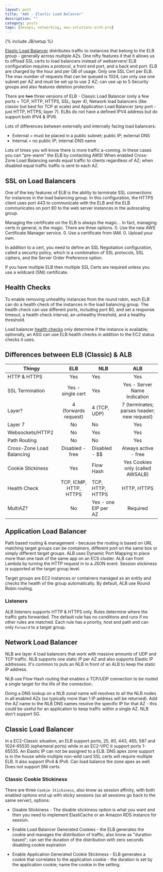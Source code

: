 ```yaml
---
layout: post
title: "AWS - Elastic Load Balancer"
description: ""
category: posts
tags: [devops, networking, aws-solutions-arch-pro]
---
```

{% include JB/setup %}

[Elastic Load Balancer](https://aws.amazon.com/documentation/elastic-load-balancing/) distributes traffic to instances that belong to the ELB group - generally across multiple AZs. One nifty features it that it allows us to offload SSL certs to load balancers instead of webservers! ELB configuration requires a protocol, a front end port, and a back end port. ELB are charged by the hour and per GB of usage. Only one SSL Cert per ELB. The max number of requests that can be queued is 1024, can only use one subnet per AZ and must be set up to use 2 AZ; can use up to 5 Security groups and also features deletion protection.

There are ~~two~~ three versions of ELB - Classic Load Balancer (only a few ports + TCP, HTTP, HTTPS, SSL; layer 4), Network load balancers (like classic but best for TCP at scale) and Application Load Balancer (any port - just HTTP, HTTPS; layer 7). ELBs do not have a defined IPV4 address but do support both IPV4 &amp; IPV6.

Lots of differences between externally and internally facing load balancers:
- External = must be placed in a public subnet; public IP; external DNS
- Internal = no public IP; internal DNS name

Lots of times you will know there is more traffic a-coming. In these cases you can "pre-warm" the ELB by contacting AWS! When enabled Cross-Zone Load Balancing sends equal traffic to clients regardless of AZ; when disabled equal traffic traffic is sent to each AZ.

## SSL on Load Balancers
One of the key features of ELB is the ability to terminate SSL connections for instances in the load balancing group. In this configuration, the HTTPS client uses port 443 to communicate with the ELB and the ELB communicates on port 80 to the web server instances in the autoscaling group. 

Managing the certificate on the ELB is always the magic... In fact, managing certs in general, is the magic. There are three options. 
0. Use the new AWS Certificate Manager service. 
0. Use a certificate from IAM. 
0. Upload your own.

In addition to a cert, you need to define an SSL Negotiation configuration, called a security policy, which is a combination of SSL protocols, SSL ciphers, and the Server Order Preference option.

If you have multiple ELB then multiple SSL Certs are required unless you use a wildcard (SNI) certificate.

## Health Checks
To enable removing unhealthy instances from the round robin, each ELB can do a health check of the instances in the load balancing group. The health check can use different ports, including port 80, and set a response timeout, a health check interval, an unhealthy threshold, and a healthy threshold. 

Load balancer [health checks](http://docs.aws.amazon.com/elasticloadbalancing/latest/classic/elb-healthchecks.html) only determine if the instance is available; optionally, an ASG can use ELB health checks in addition to the EC2 status checks it uses.

## Differences between ELB (Classic) &amp; ALB

| Thingy                    |           ELB          | NLB                  |                     ALB                    |
|---------------------------|:----------------------:|----------------------|:------------------------------------------:|
| HTTP & HTTPS              |           Yes          | Yes                  |                     Yes                    |
| SSL Termination           |    Yes - single cert   | Yes                  |        Yes - Server Name Indication        |
| Layer?                    |  4 (forwards request)  | 4 (TCP, UDP)         | 7 (terminates; parses header; new request) |
| Layer 7                   |           No           | No                   |                     Yes                    |
| Websockets/HTTP2          |           No           | Yes                  |                     Yes                    |
| Path Routing              |           No           | No                   |                     Yes                    |
| Cross-Zone Load Balancing |     Disabled - free    | Disabled - $$        |            Always active - free            |
| Cookie Stickiness         |           Yes          | Flow Hash                   |      Yes Cookies only (called AWSALB)      |
| Health Check              | TCP, ICMP, HTTP, HTTPS | TCP, HTTP, HTTPS     |                 HTTP, HTTPS                |
| MultiAZ?                  |           No           | Yes - one EIP per AZ |                  Required                  |

## Application Load Balancer
Path based routing & management - because the routing is based on URL matching target groups can be containers, different port on the same box or simply different target groups. ALB uses Dynamic Port Mapping to place more than one task of the same app on an ECS cluster. ALB can front Lambda by turning the HTTP request in to a JSON event. Session stickiness is supported at the target group level.

Target groups are EC2 instances or containers managed as an entity and checks the health of the group automatically. By default, ALB use Round Robin routing. 

### Listeners
ALB listeners supports HTTP &amp; HTTPS only. Rules determine where the traffic gets forwarded. The default rule has no conditions and runs if no other rules are matched. Each rule has a priority, host and path and can only `Forward` to a target group.

## Network Load Balancer
NLB are layer 4 load balancers that work with massive amounts of UDP and TCP traffic. NLB supports one static IP per AZ and also supports Elastic IP addresses. It's common to puts an NLB in front of an ALB to keep the static IP address. 

NLB use Flow Hash routing that enables a TCP/UDP connection to be routed a single target for the life of the connection.

Doing a DNS lookup on a NLB zonal name will resolves to all the NLB nodes in all enabled AZs (so typically more than 1 IP address will be returned). Add the AZ name to the NLB DNS names resolve the specific IP for that AZ - this could be useful for an application to keep traffic within a single AZ. NLB don't support SG.  

## Classic Load Balancer 
In a EC2-Classic situation, an ELB support ports, 25, 80, 443, 465, 587 and 1024-65535 (ephemeral ports) while in an EC2-VPC it support ports 1-65535. An Elastic IP can not be assigned to a ELB. DNS apex zone support is in the house while multiple non-wild card SSL certs will require multiple ELB. It also support IPv4 &amp; IPv6. Can load balance the zone apex as well. Does not support SNI certs.

### Classic Cookie Stickiness
There are three `Cookie Stickiness`, also know as session affinity, with both enabled options end up with sticky sessions (so all sessions go back to the same server), options: 

* Disable Stickiness - The disable stickiness option is what you want and then you need to implement ElastiCache or an Amazon RDS instance for session.

* Enable Load Balancer Generated Cookies - the ELB generates the cookie and manages the distribution of traffic;  also know as "duration based"; can set the duration of the distribution with zero seconds disabling cookie expiration

* Enable Application Generated Cookie Stickiness - ELB generates a cookie that correlates to the application cookie - the duration is set by the application cookie; name the cookie in the setting.





